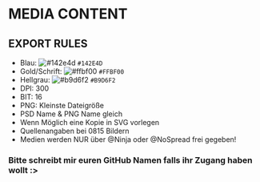 ﻿# MEDIA CONTENT

## EXPORT RULES
* Blau: ![#142e4d](https://placehold.it/15/142e4d/000000?text=+) `#142E4D`
* Gold/Schrift: ![#ffbf00](https://placehold.it/15/ffbf00/000000?text=+) `#FFBF00`
* Hellgrau: ![#b9d6f2](https://placehold.it/15/b9d6f2/000000?text=+) `#B9D6F2`
* DPI: 300
* BIT: 16
* PNG: Kleinste Dateigröße
* PSD Name & PNG Name gleich
* Wenn Möglich eine Kopie in SVG vorlegen
* Quellenangaben bei 0815 Bildern
* Medien werden NUR über @Ninja oder @NoSpread frei gegeben!

### Bitte schreibt mir euren GitHub Namen falls ihr Zugang haben wollt :> 

